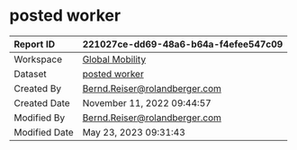 



# posted worker

|Report ID|221027ce-dd69-48a6-b64a-f4efee547c09|
| :--- | :--- |
|Workspace|[Global Mobility](../Workspaces/Global-Mobility.md)|
|Dataset|[posted worker](../Datasets/posted-worker.md)|
|Created By|Bernd.Reiser@rolandberger.com|
|Created Date|November 11, 2022 09:44:57|
|Modified By|Bernd.Reiser@rolandberger.com|
|Modified Date|May 23, 2023 09:31:43|
